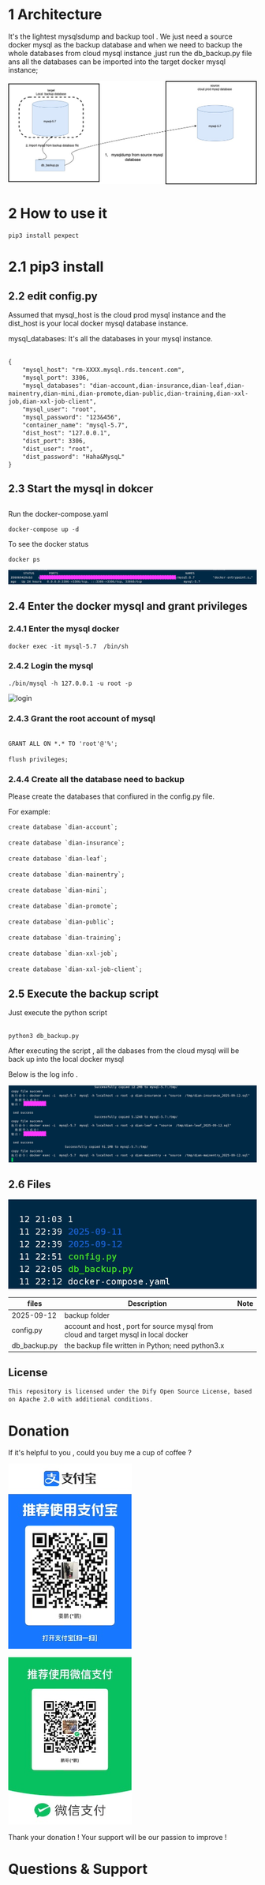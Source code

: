 # 1 Architecture 



   It's the lightest  mysqlsdump and backup tool .  We just need a source docker mysql as the backup database and when we need to backup the whole databases from cloud mysql instance ,just run  the db_backup.py file ans all the databases can be imported into the target docker mysql instance;



  

![Cloud-native-backup](./images/Cloud-native-backup.jpg)





# 2  How to use it 



```
pip3 install pexpect  
```



# 2.1  pip3 install 



## 2.2  edit  config.py 



Assumed that mysql_host is the cloud prod mysql instance  and the dist_host is your local docker mysql database instance.

mysql_databases:  It's all the databases in your mysql instance. 

```

{
    "mysql_host": "rm-XXXX.mysql.rds.tencent.com",
    "mysql_port": 3306,
    "mysql_databases": "dian-account,dian-insurance,dian-leaf,dian-mainentry,dian-mini,dian-promote,dian-public,dian-training,dian-xxl-job,dian-xxl-job-client",
    "mysql_user": "root",
    "mysql_password": "123&456",
    "container_name": "mysql-5.7",
    "dist_host": "127.0.0.1",
    "dist_port": 3306,
    "dist_user": "root",
    "dist_password": "Haha&MysqL"
}

```



## 2.3 Start the mysql in dokcer

##  

Run the docker-compose.yaml 

```
docker-compose up -d 
```

To see the docker status 

```
docker ps 
```

![docker](./images/docker.jpg)





## 2.4  Enter the docker mysql and grant privileges



### 2.4.1 Enter the mysql  docker 

```
docker exec -it mysql-5.7  /bin/sh  
```

### 2.4.2  Login the mysql 

```
./bin/mysql -h 127.0.0.1 -u root -p
```



![login](/Users/pengjiang/Desktop/tem/login.jpg)





### 2.4.3  Grant the root account of mysql 

```

GRANT ALL ON *.* TO 'root'@'%';

flush privileges;

```

### 2.4.4  Create  all the database need to backup 

Please create the databases that confiured in the config.py file. 

For example: 

```
create database `dian-account`;

create database `dian-insurance`;

create database `dian-leaf`;

create database `dian-mainentry`;

create database `dian-mini`;

create database `dian-promote`;

create database `dian-public`;

create database `dian-training`;

create database `dian-xxl-job`;

create database `dian-xxl-job-client`;
```



## 2.5 Execute the backup script 

Just execute the python script 

```

python3 db_backup.py 

```

After executing the script , all the dabases from the cloud mysql will be back up into the local docker mysql 

Below is the log info .

![backup-1](./images/backup-1.jpg)



##    2.6  Files 



![folder](./images/folder.jpg)

   





| files        | Description                                                  | Note |
| ------------ | ------------------------------------------------------------ | ---- |
| 2025-09-12   | backup folder                                                |      |
| config.py    | account and host , port for  source mysql from cloud and target mysql in local docker |      |
| db_backup.py | the backup file written in Python; need python3.x            |      |

 

## License

```
This repository is licensed under the Dify Open Source License, based on Apache 2.0 with additional conditions.

```

# 

# Donation



If it's helpful to you , could you buy me a cup of coffee ? 



![alipay](./images/alipay.jpg)



![wechat](./images/wechat.jpg)



  Thank your donation !  Your support will be our  passion to improve ! 

# Questions & Support 





